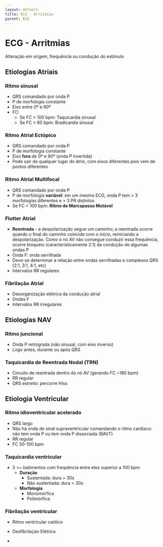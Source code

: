 ```yaml
---
layout: default
title: ECG - Arritmias
parent: ECG
---
```


# ECG - Arritmias


Alteração em origem, frequência ou condução do estímulo

## Etiologias Atriais
### Ritmo sinusal
- QRS comandado por onda P
- P de morfologia constante
- Eixo entre 0º e 90º
- FC:
	- Se FC > 100 bpm: Taquicardia sinusal
	- Se FC < 60 bpm: Bradicardia sinusal

### Ritmo Atrial Ectópico
- QRS comandado por onda P
- P de morfologia constante
- Eixo **fora** de 0º e 90º (onda P invertida)
- Pode sair de qualquer lugar do átrio, com eixos diferentes pois vem de pontos diferentes

### Ritmo Atrial Multifocal
- QRS comandado por onda P
- P de morfologia **variável**: em um mesmo ECG, onda P tem > 3 morfologias diferentes e > 3 PR distintos
- Se FC < 100 bpm: **Ritmo de Marcapasso Mutável**

### Flutter Atrial 
- **Reentrada** - a despolarização segue um caminho; a reentrada ocorre quando o final do caminho coincide com o início, reiniciando a despolarização. Como o nó AV não consegue conduzir essa frequência, ocorre bloqueio (caracteristicamente 2:1) da condução de algumas ondas P
- Onda F: onda serrilhada
- Deve-se determinar a relação entre ondas serrilhadas e complexos QRS (2:1, 3:1, 4:1, etc)
- Intervalos RR regulares

### Fibrilação Atrial
- Desorganização elétrica da condução atrial
- Ondas F
- Intervalos RR irregulares
 
## Etiologias NAV
### Ritmo juncional
- Onda P retrógrada (não sinusal, com eixo inverso)
- Logo antes, durante ou após QRS

### Taquicardia de Reentrada Nodal (TRN)
- Circuito de reentrada dentro do nó AV (gerando FC ~180 bpm)
- RR regular
- QRS estreito: percorre Hiss


## Etiologia Ventricular
### Ritmo idioventricular acelerado
- QRS largo
- Não há onda de sinal supraventricular comandando o ritmo cardíaco: não tem onda P ou tem onda P dissociada (BAVT)
- RR regular
- FC 50-100 bpm

### Taquicardia ventricular
- 3 >= batimentos com frequência entre eles superior a 100 bpm
	- **Duração**
		- Sustentada: dura > 30s
		- Não sustentada: dura < 30s
	- **Morfologia**
		- Monomórfica
		- Polimórfica

### Fibrilação ventricular
- Ritmo ventricular caótico
- Desfibrilação Elétrica 

- 
<!--stackedit_data:
eyJoaXN0b3J5IjpbLTIwODMwMzYwNjAsLTE2OTU2NTc1MTgsMT
Q5MDkyNzI1NF19
-->